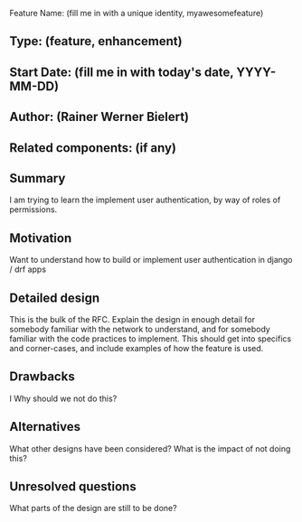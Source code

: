 <!-- This is my first attempt on documenting my projects using Request For Comment method (RFC) -->
Feature Name: (fill me in with a unique identity, myawesomefeature)

## Type: (feature, enhancement)

## Start Date: (fill me in with today's date, YYYY-MM-DD)

## Author: (Rainer Werner Bielert)

## Related components: (if any)

<!-- ## JIRA issues: (list of SL- numbers) -->

## Summary
I am trying to learn the implement user authentication, by way of roles of permissions.

## Motivation
Want to understand how to build or implement user authentication in django / drf apps

## Detailed design
This is the bulk of the RFC. Explain the design in enough detail for somebody familiar with the network to understand, and for somebody familiar with the code practices to implement. This should get into specifics and corner-cases, and include examples of how the feature is used.

## Drawbacks
I Why should we not do this?

## Alternatives
What other designs have been considered? What is the impact of not doing this?

## Unresolved questions
What parts of the design are still to be done?